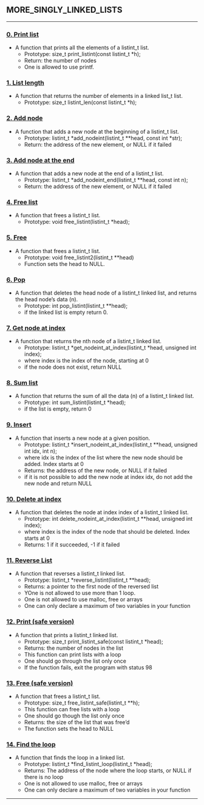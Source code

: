 ## MORE_SINGLY_LINKED_LISTS

---

### [0. Print list](./0-print_listint.c)
* A function that prints all the elements of a listint_t list.
	- Prototype: size_t print_listint(const listint_t *h);
	- Return: the number of nodes
	- One is allowed to use printf.


### [1. List length](./1-listint_len.c)
* A function that returns the number of elements in a linked list_t list.
	- Prototype: size_t listint_len(const listint_t *h);


### [2. Add node](./2-add_nodeint.c)
* A function that adds a new node at the beginning of a listint_t list.
	- Prototype: listint_t *add_nodeint(listint_t **head, const int *str);
	- Return: the address of the new element, or NULL if it failed


### [3. Add node at the end](./3-add_nodeint_end.c)
* A function that adds a new node at the end of a listint_t list.
	- Prototype: listint_t *add_nodeint_end(listint_t **head, const int n);
	- Return: the address of the new element, or NULL if it failed


### [4. Free list](./4-free_listint.c)
* A function that frees a listint_t list.
	- Prototype: void free_listint(listint_t *head);


### [5. Free](./5-free_listint2.c)
* A function that frees a listint_t list.
	- Prototype: void free_listint2(listint_t **head)
	- Function sets the head to NULL.


### [6. Pop](./6-pop_listint.c)
* A function that deletes the head node of a listint_t linked list, and returns the head node’s data (n).
	- Prototype: int pop_listint(listint_t **head);
	- if the linked list is empty return 0.


### [7. Get node at index](./7-get_nodeint.c)
* A function that returns the nth node of a listint_t linked list.
	- Prototype: listint_t *get_nodeint_at_index(listint_t *head, unsigned int index);
	- where index is the index of the node, starting at 0
	- if the node does not exist, return NULL


### [8. Sum list](./8-sum_listint.c)
* A function that returns the sum of all the data (n) of a listint_t linked list.
	- Prototype: int sum_listint(listint_t *head);
	- if the list is empty, return 0


### [9. Insert](./9-insert_nodeint.c)
* A function that inserts a new node at a given position.
	- Prototype: listint_t *insert_nodeint_at_index(listint_t **head, unsigned int idx, int n);
	- where idx is the index of the list where the new node should be added. Index starts at 0
	- Returns: the address of the new node, or NULL if it failed
	- if it is not possible to add the new node at index idx, do not add the new node and return NULL


### [10. Delete at index](./10-delete_nodeint.c)
* A function that deletes the node at index index of a listint_t linked list.
	- Prototype: int delete_nodeint_at_index(listint_t **head, unsigned int index);
	- where index is the index of the node that should be deleted. Index starts at 0
	- Returns: 1 if it succeeded, -1 if it failed


### [11. Reverse List](./100-reverse_listint.c)
* A function that reverses a listint_t linked list.
	- Prototype: listint_t *reverse_listint(listint_t **head);
	- Returns: a pointer to the first node of the reversed list
	- YOne is not allowed to use more than 1 loop.
	- One is not allowed to use malloc, free or arrays
	- One can only declare a maximum of two variables in your function


### [12. Print (safe version)](./101-print_listint_safe.c)
* A function that prints a listint_t linked list.
	- Prototype: size_t print_listint_safe(const listint_t *head);
	- Returns: the number of nodes in the list
	- This function can print lists with a loop
	- One should go through the list only once
	- If the function fails, exit the program with status 98


### [13. Free (safe version)](./102-free_listint_safe.c)
* A function that frees a listint_t list.
	- Prototype: size_t free_listint_safe(listint_t **h);
	- This function can free lists with a loop
	- One should go though the list only once
	- Returns: the size of the list that was free’d
	- The function sets the head to NULL


### [14. Find the loop](./103-find_loop.c)
* A function that finds the loop in a linked list.
	- Prototype: listint_t *find_listint_loop(listint_t *head);
	- Returns: The address of the node where the loop starts, or NULL if there is no loop
	- One is not allowed to use malloc, free or arrays
	- One can only declare a maximum of two variables in your function


---
